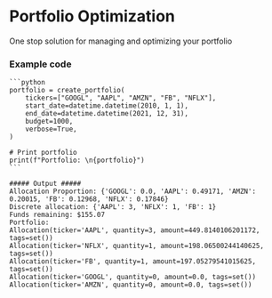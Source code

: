 # Portfolio Optimization
One stop solution for managing and optimizing your portfolio

### Example code
    ```python
    portfolio = create_portfolio(
        tickers=["GOOGL", "AAPL", "AMZN", "FB", "NFLX"],
        start_date=datetime.datetime(2010, 1, 1),
        end_date=datetime.datetime(2021, 12, 31),
        budget=1000,
        verbose=True,
    )

    # Print portfolio
    print(f"Portfolio: \n{portfolio}")
    ```

    ##### Output #####
    Allocation Proportion: {'GOOGL': 0.0, 'AAPL': 0.49171, 'AMZN': 0.20015, 'FB': 0.12968, 'NFLX': 0.17846}
    Discrete allocation: {'AAPL': 3, 'NFLX': 1, 'FB': 1}
    Funds remaining: $155.07
    Portfolio:
    Allocation(ticker='AAPL', quantity=3, amount=449.8140106201172, tags=set())
    Allocation(ticker='NFLX', quantity=1, amount=198.06500244140625, tags=set())
    Allocation(ticker='FB', quantity=1, amount=197.05279541015625, tags=set())
    Allocation(ticker='GOOGL', quantity=0, amount=0.0, tags=set())
    Allocation(ticker='AMZN', quantity=0, amount=0.0, tags=set())
